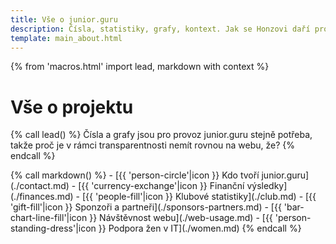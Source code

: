 ```yaml
---
title: Vše o junior.guru
description: Čísla, statistiky, grafy, kontext. Jak se Honzovi daří provozovat junior.guru?
template: main_about.html
---
```


{% from 'macros.html' import lead, markdown with context %}

# Vše o projektu

{% call lead() %}
Čísla a grafy jsou pro provoz junior.guru stejně potřeba, takže proč je v rámci transparentnosti nemít rovnou na webu, že?
{% endcall %}

<div class="standout-top"><div class="topics topics-grid">
{% call markdown() %}
- [{{ 'person-circle'|icon }} Kdo tvoří junior.guru](./contact.md)
- [{{ 'currency-exchange'|icon }} Finanční výsledky](./finances.md)
- [{{ 'people-fill'|icon }} Klubové statistiky](./club.md)
- [{{ 'gift-fill'|icon }} Sponzoři a partneři](./sponsors-partners.md)
- [{{ 'bar-chart-line-fill'|icon }} Návštěvnost webu](./web-usage.md)
- [{{ 'person-standing-dress'|icon }} Podpora žen v IT](./women.md)
{% endcall %}
</div></div>
